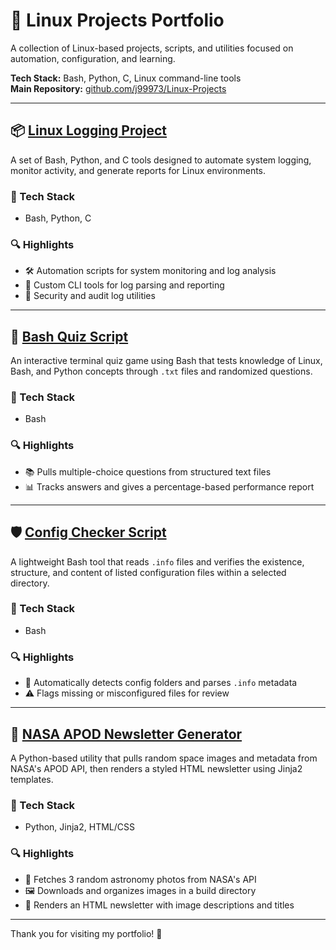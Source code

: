 # 🧾 Linux Projects Portfolio

A collection of Linux-based projects, scripts, and utilities focused on automation, configuration, and learning.

**Tech Stack:** Bash, Python, C, Linux command-line tools  
**Main Repository:** [github.com/j99973/Linux-Projects](https://github.com/j99973/Linux-Projects)

---

## 📦 [Linux Logging Project](https://github.com/j99973/Linux-Projects/issues/2)

A set of Bash, Python, and C tools designed to automate system logging, monitor activity, and generate reports for Linux environments.

### 🔧 Tech Stack
- Bash, Python, C

### 🔍 Highlights
- 🛠️ Automation scripts for system monitoring and log analysis
- 🧪 Custom CLI tools for log parsing and reporting
- 🔐 Security and audit log utilities

---

## 🎯 [Bash Quiz Script](https://github.com/j99973/Linux-Projects/issues/3)

An interactive terminal quiz game using Bash that tests knowledge of Linux, Bash, and Python concepts through `.txt` files and randomized questions.

### 🔧 Tech Stack
- Bash

### 🔍 Highlights
- 📚 Pulls multiple-choice questions from structured text files
- 📊 Tracks answers and gives a percentage-based performance report

---

## 🛡️ [Config Checker Script](https://github.com/j99973/Linux-Projects/issues/4)

A lightweight Bash tool that reads `.info` files and verifies the existence, structure, and content of listed configuration files within a selected directory.

### 🔧 Tech Stack
- Bash

### 🔍 Highlights
- 📂 Automatically detects config folders and parses `.info` metadata
- ⚠️ Flags missing or misconfigured files for review

---

## 🌌 [NASA APOD Newsletter Generator](https://github.com/j99973/Linux-Projects/issues/6)

A Python-based utility that pulls random space images and metadata from NASA's APOD API, then renders a styled HTML newsletter using Jinja2 templates.

### 🔧 Tech Stack
- Python, Jinja2, HTML/CSS

### 🔍 Highlights
- 🌠 Fetches 3 random astronomy photos from NASA's API
- 🖼️ Downloads and organizes images in a build directory
- 📰 Renders an HTML newsletter with image descriptions and titles

---

Thank you for visiting my portfolio! 🚀
